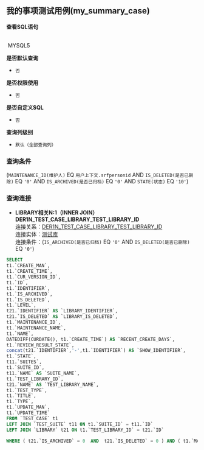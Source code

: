 ## 我的事项测试用例(my_summary_case) <!-- {docsify-ignore-all} -->



<p class="panel-title"><b>查看SQL语句</b></p>
<br>

<el-row>
&nbsp;<el-tag @click="MYSQL5 = true">MYSQL5</el-tag>
</el-row>

<br>
<p class="panel-title"><b>是否默认查询</b></p>

* `否`

<p class="panel-title"><b>是否权限使用</b></p>

* `否`

<p class="panel-title"><b>是否自定义SQL</b></p>

* `否`

<p class="panel-title"><b>查询列级别</b></p>

* `默认（全部查询列）`



### 查询条件

(`MAINTENANCE_ID(维护人)` EQ `用户上下文.srfpersonid` AND `IS_DELETED(是否已删除)` EQ `'0'` AND `IS_ARCHIVED(是否已归档)` EQ `'0'` AND `STATE(状态)` EQ `'10'`)



### 查询连接
* **LIBRARY相关N:1（INNER JOIN）DER1N_TEST_CASE_LIBRARY_TEST_LIBRARY_ID**<br>
连接关系：[DER1N_TEST_CASE_LIBRARY_TEST_LIBRARY_ID](der/DER1N_TEST_CASE_LIBRARY_TEST_LIBRARY_ID)<br>
连接实体：[测试库](module/TestMgmt/library)<br>
连接条件：(`IS_ARCHIVED(是否已归档)` EQ `'0'` AND `IS_DELETED(是否已删除)` EQ `'0'`)<br>




<el-dialog v-model="MYSQL5" title="MYSQL5">

```sql
SELECT
t1.`CREATE_MAN`,
t1.`CREATE_TIME`,
t1.`CUR_VERSION_ID`,
t1.`ID`,
t1.`IDENTIFIER`,
t1.`IS_ARCHIVED`,
t1.`IS_DELETED`,
t1.`LEVEL`,
t21.`IDENTIFIER` AS `LIBRARY_IDENTIFIER`,
t21.`IS_DELETED` AS `LIBRARY_IS_DELETED`,
t1.`MAINTENANCE_ID`,
t1.`MAINTENANCE_NAME`,
t1.`NAME`,
DATEDIFF(CURDATE(), t1.`CREATE_TIME`) AS `RECENT_CREATE_DAYS`,
t1.`REVIEW_RESULT_STATE`,
concat(t21.`IDENTIFIER`,'-',t1.`IDENTIFIER`) AS `SHOW_IDENTIFIER`,
t1.`STATE`,
t11.`SUITES`,
t1.`SUITE_ID`,
t11.`NAME` AS `SUITE_NAME`,
t1.`TEST_LIBRARY_ID`,
t21.`NAME` AS `TEST_LIBRARY_NAME`,
t1.`TEST_TYPE`,
t1.`TITLE`,
t1.`TYPE`,
t1.`UPDATE_MAN`,
t1.`UPDATE_TIME`
FROM `TEST_CASE` t1 
LEFT JOIN `TEST_SUITE` t11 ON t1.`SUITE_ID` = t11.`ID` 
LEFT JOIN `LIBRARY` t21 ON t1.`TEST_LIBRARY_ID` = t21.`ID` 

WHERE ( t21.`IS_ARCHIVED` = 0  AND  t21.`IS_DELETED` = 0 ) AND ( t1.`MAINTENANCE_ID` = #{ctx.sessioncontext.srfpersonid}  AND  t1.`IS_DELETED` = 0  AND  t1.`IS_ARCHIVED` = 0  AND  t1.`STATE` = '10' )
```

</el-dialog>

<script>
 const { createApp } = Vue
  createApp({
    data() {
      return {
                MYSQL5 : false
        
      }
    },
    methods: {
    }
  }).use(ElementPlus).mount('#app')
</script>